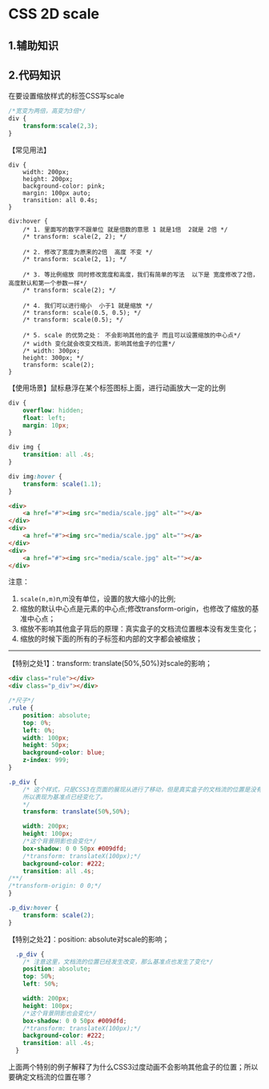 # CSS 2D scale

## 1.辅助知识

## 2.代码知识

在要设置缩放样式的标签CSS写scale
```css
/*宽变为两倍，高变为3倍*/
div {
    transform:scale(2,3);
}
```

【常见用法】
```
div {
    width: 200px;
    height: 200px;
    background-color: pink;
    margin: 100px auto;
    transition: all 0.4s;
}

div:hover {
    /* 1. 里面写的数字不跟单位 就是倍数的意思 1 就是1倍  2就是 2倍 */
    /* transform: scale(2, 2); */
    
    /* 2. 修改了宽度为原来的2倍  高度 不变 */
    /* transform: scale(2, 1); */
    
    /* 3. 等比例缩放 同时修改宽度和高度，我们有简单的写法  以下是 宽度修改了2倍，高度默认和第一个参数一样*/
    /* transform: scale(2); */
    
    /* 4. 我们可以进行缩小  小于1 就是缩放 */
    /* transform: scale(0.5, 0.5); */
    /* transform: scale(0.5); */
    
    /* 5. scale 的优势之处： 不会影响其他的盒子 而且可以设置缩放的中心点*/
    /* width 变化就会改变文档流，影响其他盒子的位置*/
    /* width: 300px;
    height: 300px; */
    transform: scale(2);
}
```

【使用场景】鼠标悬浮在某个标签图标上面，进行动画放大一定的比例
```css
div {
    overflow: hidden;
    float: left;
    margin: 10px;
}

div img {
    transition: all .4s;
}

div img:hover {
    transform: scale(1.1);
}
```

```html
<div>
    <a href="#"><img src="media/scale.jpg" alt=""></a>
</div>
<div>
    <a href="#"><img src="media/scale.jpg" alt=""></a>
</div>
<div>
    <a href="#"><img src="media/scale.jpg" alt=""></a>
</div>
```

注意：

1. `scale(n,m)`n,m没有单位，设置的放大缩小的比例;
2. 缩放的默认中心点是元素的中心点;修改transform-origin，也修改了缩放的基准中心点；
3. 缩放不影响其他盒子背后的原理：真实盒子的文档流位置根本没有发生变化；
4. 缩放的时候下面的所有的子标签和内部的文字都会被缩放；

-------------------

【特别之处1】：transform: translate(50%,50%)对scale的影响；

```html
<div class="rule"></div>
<div class="p_div"></div>
```

```css
/*尺子*/
.rule {
    position: absolute;
    top: 0%;
    left: 0%;
    width: 100px;
    height: 50px;
    background-color: blue;
    z-index: 999;
}

.p_div {
    /* 这个样式，只是CSS3在页面的展现从进行了移动，但是真实盒子的文档流的位置是没有移动的。
    所以表现为基准点已经变化了。
    */
    transform: translate(50%,50%);

    width: 200px;
    height: 100px;
    /*这个背景阴影也会变化*/
    box-shadow: 0 0 50px #009dfd;
    /*transform: translateX(100px);*/
    background-color: #222;
    transition: all .4s;
/**/
/*transform-origin: 0 0;*/
}

.p_div:hover {
    transform: scale(2);
}
```

【特别之处2】：position: absolute对scale的影响；

```css
  .p_div {
    /* 注意这里，文档流的位置已经发生改变，那么基准点也发生了变化*/
    position: absolute;
    top: 50%;
    left: 50%;

    width: 200px;
    height: 100px;
    /*这个背景阴影也会变化*/
    box-shadow: 0 0 50px #009dfd;
    /*transform: translateX(100px);*/
    background-color: #222;
    transition: all .4s;
  }
```

上面两个特别的例子解释了为什么CSS3过度动画不会影响其他盒子的位置；所以要确定文档流的位置在哪？
